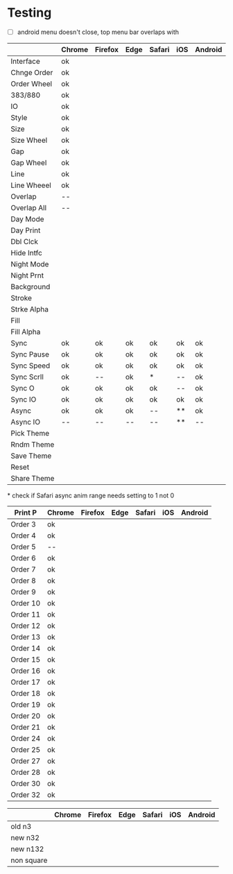 # Testing


- [ ] android menu doesn't close, top menu bar overlaps with


|             | Chrome | Firefox | Edge | Safari | iOS | Android |
|-------------|--------|---------|------|--------|-----|---------|
| Interface   |   ok   |         |      |        |     |         |
| Chnge Order |   ok   |         |      |        |     |         |
| Order Wheel |   ok   |         |      |        |     |         |
| 383/880     |   ok   |         |      |        |     |         |
| IO          |   ok   |         |      |        |     |         |
| Style       |   ok   |         |      |        |     |         |
| Size        |   ok   |         |      |        |     |         |
| Size Wheel  |   ok   |         |      |        |     |         |
| Gap         |   ok   |         |      |        |     |         |
| Gap Wheel   |   ok   |         |      |        |     |         |
| Line        |   ok   |         |      |        |     |         |
| Line Wheeel |   ok   |         |      |        |     |         |
| Overlap     |   --   |         |      |        |     |         |
| Overlap All |   --   |         |      |        |     |         |
| Day Mode    |        |         |      |        |     |         |
| Day Print   |        |         |      |        |     |         |
| Dbl Clck    |        |         |      |        |     |         |
| Hide Intfc  |        |         |      |        |     |         |
| Night Mode  |        |         |      |        |     |         |
| Night Prnt  |        |         |      |        |     |         |
| Background  |        |         |      |        |     |         |
| Stroke      |        |         |      |        |     |         |
| Strke Alpha |        |         |      |        |     |         |
| Fill        |        |         |      |        |     |         |
| Fill Alpha  |        |         |      |        |     |         |
| Sync        |   ok   |   ok    |  ok  |   ok   | ok  |   ok    |
| Sync Pause  |   ok   |   ok    |  ok  |   ok   | ok  |   ok    |
| Sync Speed  |   ok   |   ok    |  ok  |   ok   | ok  |   ok    |
| Sync Scrll  |   ok   |   --    |  ok  |   *    | --  |   ok    |
| Sync O      |   ok   |   ok    |  ok  |   ok   | --  |   ok    |
| Sync IO     |   ok   |   ok    |  ok  |   ok   | ok  |   ok    |
| Async       |   ok   |   ok    |  ok  |   --   | **  |   ok    |
| Async IO    |   --   |   --    |  --  |   --   | **  |   --    |
| Pick Theme  |        |         |      |        |     |         |
| Rndm Theme  |        |         |      |        |     |         |
| Save Theme  |        |         |      |        |     |         |
| Reset       |        |         |      |        |     |         |
| Share Theme |        |         |      |        |     |         |

\* check if Safari async anim range needs setting to 1 not 0



| Print P     | Chrome | Firefox | Edge | Safari | iOS | Android |
|-------------|--------|---------|------|--------|-----|---------|
| Order 3     |   ok   |         |      |        |     |         |
| Order 4     |   ok   |         |      |        |     |         |
| Order 5     |   --   |         |      |        |     |         |
| Order 6     |   ok   |         |      |        |     |         |
| Order 7     |   ok   |         |      |        |     |         |
| Order 8     |   ok   |         |      |        |     |         |
| Order 9     |   ok   |         |      |        |     |         |
| Order 10    |   ok   |         |      |        |     |         |
| Order 11    |   ok   |         |      |        |     |         |
| Order 12    |   ok   |         |      |        |     |         |
| Order 13    |   ok   |         |      |        |     |         |
| Order 14    |   ok   |         |      |        |     |         |
| Order 15    |   ok   |         |      |        |     |         |
| Order 16    |   ok   |         |      |        |     |         |
| Order 17    |   ok   |         |      |        |     |         |
| Order 18    |   ok   |         |      |        |     |         |
| Order 19    |   ok   |         |      |        |     |         |
| Order 20    |   ok   |         |      |        |     |         |
| Order 21    |   ok   |         |      |        |     |         |
| Order 24    |   ok   |         |      |        |     |         |
| Order 25    |   ok   |         |      |        |     |         |
| Order 27    |   ok   |         |      |        |     |         |
| Order 28    |   ok   |         |      |        |     |         |
| Order 30    |   ok   |         |      |        |     |         |
| Order 32    |   ok   |         |      |        |     |         |


|             | Chrome | Firefox | Edge | Safari | iOS | Android |
|-------------|--------|---------|------|--------|-----|---------|
| old  n3     |        |         |      |        |     |         |
| new  n32    |        |         |      |        |     |         |
| new  n132   |        |         |      |        |     |         |
| non square  |        |         |      |        |     |         |
